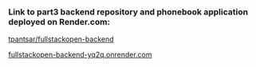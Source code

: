 ### Link to part3 backend repository and phonebook application deployed on Render.com:

[tpantsar/fullstackopen-backend](https://github.com/tpantsar/fullstackopen-backend)

[fullstackopen-backend-yq2q.onrender.com](https://fullstackopen-backend-yq2q.onrender.com/)
